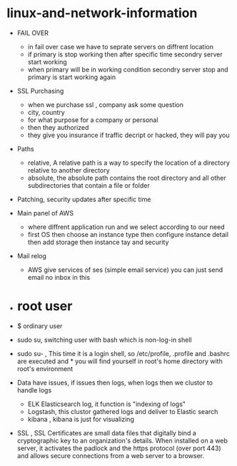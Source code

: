 # linux-and-network-information

* FAIL OVER
  * in fail over case we have to seprate servers on diffrent location
  * if primary is stop working then after specific time secondry server start working
  * when primary will be in working condition secondry server stop and  primary is start working again
  
* SSL Purchasing
  * when we purchase ssl , company ask some question
  * city, country
  * for what purpose for a company or personal
  * then they authorized
  * they give you insurance if traffic decript or hacked, they will pay you
* Paths
  * relative, A relative path is a way to specify the location of a directory relative to another directory
  * absolute,  the absolute path contains the root directory and all other subdirectories that contain a file or folder
  

* Patching, security updates after specific time
* Main panel of AWS
  * where diffrent application run and we select according to our need
  * first OS then choose an instance type then configure instance detail then add storage  then instance tay and security
* Mail relog
  * AWS give services of ses (simple email service) you can just send email no inbox in this
* # root user 
* $ ordinary user
* sudo su,  switching user with bash which is non-log-in shell
* sudo su- , This time it is a login shell, so /etc/profile, .profile and .bashrc are executed and
            * you will find yourself in root's home directory with root's environment
            
* Data have issues, if issues then logs, when logs then we clustor to handle logs
  * ELK Elasticsearch log, it function is "indexing of logs"
  * Logstash, this clustor gathered logs and deliver to Elastic search
  * kibana , kibana is just for visualizing
* SSL , SSL Certificates are small data files that digitally bind a cryptographic key to an organization's details. When installed on a web server, it activates the padlock and the https protocol (over port 443) and allows secure connections from a web server to a browser.

 

